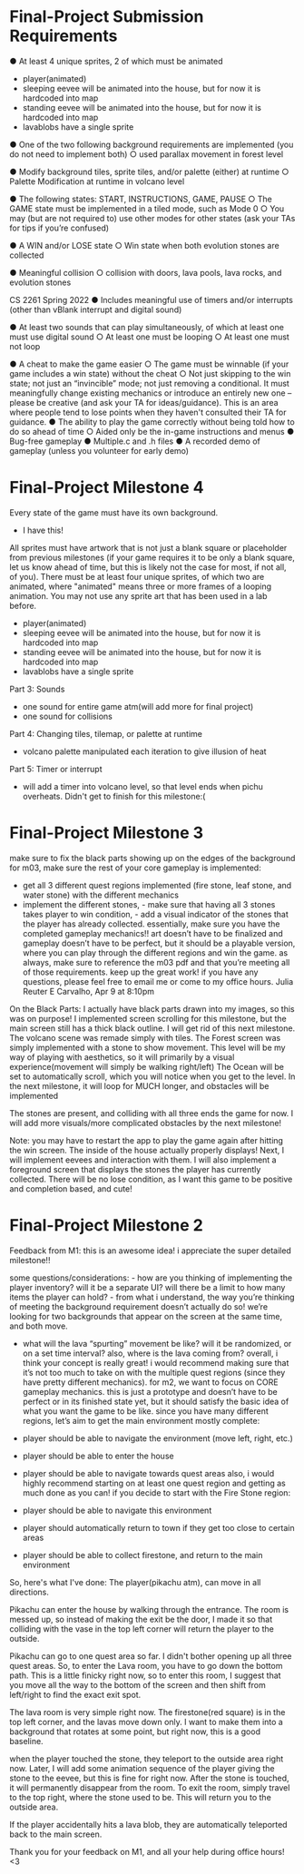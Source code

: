 # Final-Project Submission Requirements
● At least 4 unique sprites, 2 of which must be animated
- player(animated)
- sleeping eevee will be animated into the house, but for now it is hardcoded into map
- standing eevee will be animated into the house, but for now it is hardcoded into map
- lavablobs have a single sprite

● One of the two following background requirements are implemented (you do not
need to implement both)
○ used parallax movement in forest level

● Modify background tiles, sprite tiles, and/or palette (either) at runtime
○ Palette Modification at runtime in volcano level

● The following states: START, INSTRUCTIONS, GAME, PAUSE
○ The GAME state must be implemented in a tiled mode, such as Mode 0
○ You may (but are not required to) use other modes for other states (ask
your TAs for tips if you’re confused)

● A WIN and/or LOSE state
○ Win state when both evolution stones are collected

● Meaningful collision
○ collision with doors, lava pools, lava rocks, and evolution stones

CS 2261 Spring 2022
● Includes meaningful use of timers and/or interrupts (other than vBlank interrupt
and digital sound)

● At least two sounds that can play simultaneously, of which at least one must use
digital sound
○ At least one must be looping
○ At least one must not loop

● A cheat to make the game easier
○ The game must be winnable (if your game includes a win state) without
the cheat
○ Not just skipping to the win state; not just an “invincible” mode; not just
removing a conditional. It must meaningfully change existing mechanics or
introduce an entirely new one – please be creative (and ask your TA for
ideas/guidance). This is an area where people tend to lose points when
they haven't consulted their TA for guidance.
● The ability to play the game correctly without being told how to do so ahead of
time
○ Aided only be the in-game instructions and menus
● Bug-free gameplay
● Multiple.c and .h files
● A recorded demo of gameplay (unless you volunteer for early demo)

# Final-Project Milestone 4
Every state of the game must have its own background. 
- I have this!

All sprites must have artwork that is not just a blank square or placeholder from
previous milestones (if your game requires it to be only a blank square, let us know
ahead of time, but this is likely not the case for most, if not all, of you). There must be at
least four unique sprites, of which two are animated, where "animated" means three or
more frames of a looping animation. You may not use any sprite art that has been used
in a lab before.
- player(animated)
- sleeping eevee will be animated into the house, but for now it is hardcoded into map
- standing eevee will be animated into the house, but for now it is hardcoded into map
- lavablobs have a single sprite

Part 3: Sounds
- one sound for entire game atm(will add more for final project)
- one sound for collisions

Part 4: Changing tiles, tilemap, or palette at runtime
- volcano palette manipulated each iteration to give illusion of heat

Part 5: Timer or interrupt
- will add a timer into volcano level, so that level ends when pichu overheats. Didn't get to finish for this milestone:(

# Final-Project Milestone 3
make sure to fix the black parts showing up on the edges of the background 
for m03, make sure the rest of your core gameplay is implemented: 
- get all 3 different quest regions implemented (fire stone, leaf stone, and water stone) with the different mechanics
- implement the different stones, - make sure that having all 3 stones takes player to win condition, - add a visual indicator of the stones that the player has already collected. essentially, make sure you have the completed gameplay mechanics!! art doesn’t have to be finalized and gameplay doesn’t have to be perfect, but it should be a playable version, where you can play through the different regions and win the game. as always, make sure to reference the m03 pdf and that you’re meeting all of those requirements. keep up the great work! if you have any questions, please feel free to email me or come to my office hours.
Julia Reuter E Carvalho, Apr 9 at 8:10pm

On the Black Parts:
I actually have black parts drawn into my images, so this was on purpose! I implemented screen scrolling for this milestone, but the main screen still has a thick black outline. I will get rid of this next milestone.
The volcano scene was remade simply with tiles.
The Forest screen was simply implemented with a stone to show movement. This level will be my way of playing with aesthetics, so it will primarily by a visual experience(movement will simply be walking right/left)
The Ocean will be set to automatically scroll, which you will notice when you get to the level. In the next milestone, it will loop for MUCH longer, and obstacles will be implemented

The stones are present, and colliding with all three ends the game for now. I will add more visuals/more complicated obstacles by the next milestone!

Note: you may have to restart the app to play the game again after hitting the win screen.
The inside of the house actually properly displays! Next, I will implement eevees and interaction with them.
I will also implement a foreground screen that displays the stones the player has currently collected. There will be no lose condition, as I want this game to be positive and completion based, and cute!

# Final-Project Milestone 2
 Feedback from M1:
 this is an awesome idea! i appreciate the super detailed milestone!! 

some questions/considerations: - how are you thinking of implementing the player inventory? will it be a separate UI? will there be a limit to how many items the player can hold? - from what i understand, the way you’re thinking of meeting the background requirement doesn’t actually do so! we’re looking for two backgrounds that appear on the screen at the same time, and both move. 

- what will the lava “spurting” movement be like? will it be randomized, or on a set time interval? 
also, where is the lava coming from? overall, i think your concept is really great! i would recommend making sure that it’s not too much to take on with the multiple quest regions (since they have pretty different mechanics). for m2, we want to focus on CORE gameplay mechanics. this is just a prototype and doesn’t have to be perfect or in its finished state yet, but it should satisfy the basic idea of what you want the game to be like. since you have many different regions, let’s aim to get the main environment mostly complete: 

- player should be able to navigate the environment (move left, right, etc.) 
- player should be able to enter the house 
- player should be able to navigate towards quest areas also, i would highly recommend starting on at least one quest region and getting as much done as you can! if you decide to start with the Fire Stone region: 
- player should be able to navigate this environment 
- player should automatically return to town if they get too close to certain areas 
- player should be able to collect firestone, and return to the main environment 

So, here's what I've done:
The player(pikachu atm), can move in all directions. 

Pikachu can enter the house by walking through the entrance. The room is messed up, so instead of making the exit be the door, I made it so that colliding with the vase in the top left corner will return the player to the outside.

Pikachu can go to one quest area so far. I didn't bother opening up all three quest areas. So, to enter the Lava room, you have to go down the bottom path. This is a little finicky right now, so to enter this room, I suggest that you move all the way to the bottom of the screen and then shift from left/right to find the exact exit spot.

The lava room is very simple right now. The firestone(red square) is in the top left corner, and the lavas move down only. I want to make them into a background that rotates at some point, but right now, this is a good baseline.

when the player touched the stone, they teleport to the outside area right now. Later, I will add some animation sequence of the player giving the stone to the eevee, but this is fine for right now.
After the stone is touched, it will permanently disappear from the room. To exit the room, simply travel to the top right, where the stone used to be. This will return you to the outside area.

If the player accidentally hits a lava blob, they are automatically teleported back to the main screen.

Thank you for your feedback on M1, and all your help during office hours! <3
